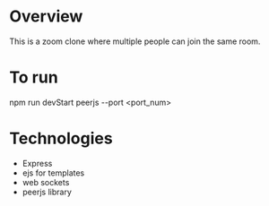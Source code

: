 # Overview
This is a zoom clone where multiple people can join the same room.
# To run
npm run devStart
peerjs --port <port_num>
# Technologies
- Express
- ejs for templates
- web sockets
- peerjs library
